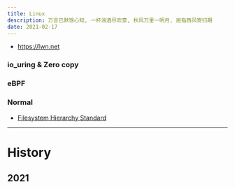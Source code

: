 ```yaml
---
title: Linux
description: 万言已默馀心知, 一杯浊酒尽欢意, 秋风万里一明月, 屈指西风寄归期
date: 2021-02-17
---
```


* https://lwn.net

### io_uring & Zero copy

### eBPF

### Normal

* [Filesystem Hierarchy Standard](https://en.wikipedia.org/wiki/Filesystem_Hierarchy_Standard)

------------------

# History

## 2021

